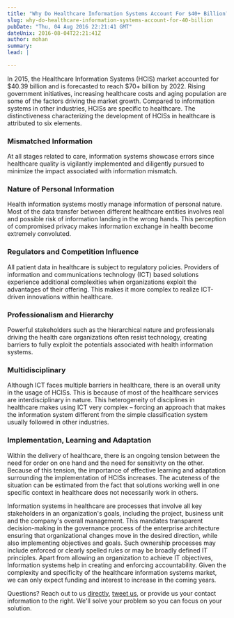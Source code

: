 ```yaml
---
title: "Why Do Healthcare Information Systems Account For $40+ Billion?"
slug: why-do-healthcare-information-systems-account-for-40-billion
pubDate: "Thu, 04 Aug 2016 22:21:41 GMT"
dateUnix: 2016-08-04T22:21:41Z
author: mohan
summary: 
lead: |
    
---
```

In 2015, the Healthcare Information Systems (HCIS) market accounted for $40.39 billion and is forecasted to reach $70+ billion by 2022. Rising government initiatives, increasing healthcare costs and aging population are some of the factors driving the market growth. Compared to information systems in other industries, HCISs are specific to healthcare. The distinctiveness characterizing the development of HCISs in healthcare is attributed to six elements.

### Mismatched Information

At all stages related to care, information systems showcase errors since healthcare quality is vigilantly implemented and diligently pursued to minimize the impact associated with information mismatch.

### Nature of Personal Information

Health information systems mostly manage information of personal nature. Most of the data transfer between different healthcare entities involves real and possible risk of information landing in the wrong hands. This perception of compromised privacy makes information exchange in health become extremely convoluted.

### Regulators and Competition Influence

All patient data in healthcare is subject to regulatory policies. Providers of information and communications technology (ICT) based solutions experience additional complexities when organizations exploit the advantages of their offering. This makes it more complex to realize ICT-driven innovations within healthcare.

### Professionalism and Hierarchy

Powerful stakeholders such as the hierarchical nature and professionals driving the health care organizations often resist technology, creating barriers to fully exploit the potentials associated with health information systems.

### Multidisciplinary

Although ICT faces multiple barriers in healthcare, there is an overall unity in the usage of HCISs. This is because of most of the healthcare services are interdisciplinary in nature. This heterogeneity of disciplines in healthcare makes using ICT very complex – forcing an approach that makes the information system different from the simple classification system usually followed in other industries.

### Implementation, Learning and Adaptation 

Within the delivery of healthcare, there is an ongoing tension between the need for order on one hand and the need for sensitivity on the other. Because of this tension, the importance of effective learning and adaptation surrounding the implementation of HCISs increases. The acuteness of the situation can be estimated from the fact that solutions working well in one specific context in healthcare does not necessarily work in others. 

Information systems in healthcare are processes that involve all key stakeholders in an organization's goals, including the project, business unit and the company's overall management. This mandates transparent decision-making in the governance process of the enterprise architecture ensuring that organizational changes move in the desired direction, while also implementing objectives and goals. Such ownership processes may include enforced or clearly spelled rules or may be broadly defined IT principles. Apart from allowing an organization to achieve IT objectives, Information systems help in creating and enforcing accountability. Given the complexity and specificity of the healthcare information systems market, we can only expect funding and interest to increase in the coming years.

Questions? Reach out to us [directly][1], [tweet us][2], or provide us your contact information to the right. We'll solve your problem so you can focus on your solution.

[1]: mailto:hello%40catalyze.io
[2]: https://twitter.com/catalyzeio
